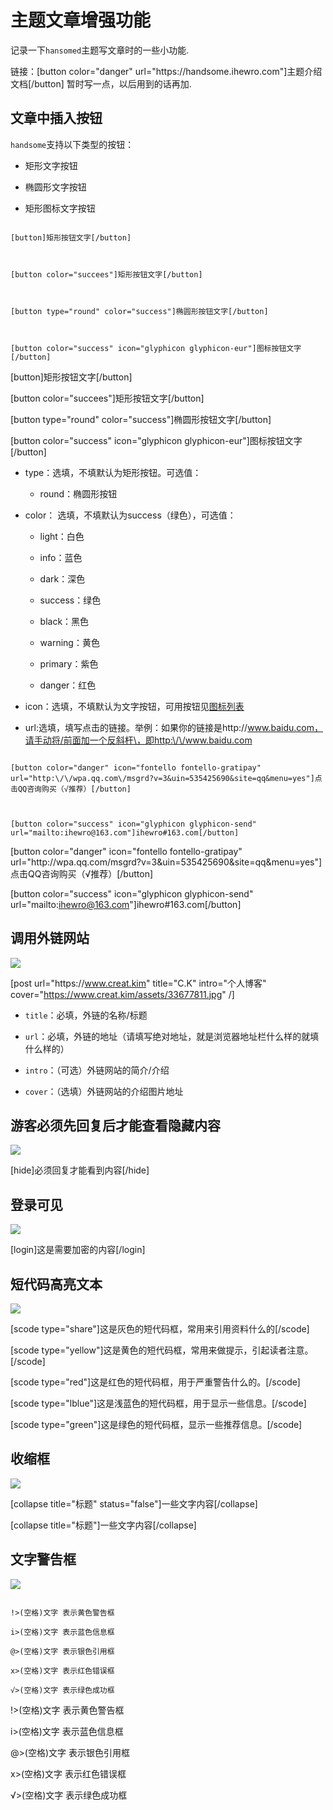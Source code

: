# 主题文章增强功能

记录一下`hansomed`主题写文章时的一些小功能.


<!--more-->

链接：[button color="danger" url="https:\/\/handsome.ihewro.com"]主题介绍文档[/button] 暂时写一点，以后用到的话再加.

## 文章中插入按钮
`handsome`支持以下类型的按钮：

* 矩形文字按钮
* 椭圆形文字按钮
* 矩形图标文字按钮

```
[button]矩形按钮文字[/button]

[button color="succees"]矩形按钮文字[/button]

[button type="round" color="success"]椭圆形按钮文字[/button]

[button color="success" icon="glyphicon glyphicon-eur"]图标按钮文字[/button]
```

[button]矩形按钮文字[/button]

[button color="succees"]矩形按钮文字[/button]

[button type="round" color="success"]椭圆形按钮文字[/button]

[button color="success" icon="glyphicon glyphicon-eur"]图标按钮文字[/button]

* type：选填，不填默认为矩形按钮。可选值：
    * round：椭圆形按钮
* color： 选填，不填默认为success（绿色），可选值：
    * light：白色
    * info：蓝色
    * dark：深色
    * success：绿色
    * black：黑色
    * warning：黄色
    * primary：紫色
    * danger：红色
* icon：选填，不填默认为文字按钮，可用按钮见[图标列表](https://handsome.ihewro.com/#/./icons)

* url:选填，填写点击的链接。举例：如果你的链接是http://www.baidu.com，请手动将/前面加一个反斜杆\，即http:\/\/www.baidu.com

```
[button color="danger" icon="fontello fontello-gratipay" url="http:\/\/wpa.qq.com\/msgrd?v=3&uin=535425690&site=qq&menu=yes"]点击QQ咨询购买（√推荐）[/button]

[button color="success" icon="glyphicon glyphicon-send" url="mailto:ihewro@163.com"]ihewro#163.com[/button]
```
[button color="danger" icon="fontello fontello-gratipay" url="http:\/\/wpa.qq.com\/msgrd?v=3&uin=535425690&site=qq&menu=yes"]点击QQ咨询购买（√推荐）[/button]

[button color="success" icon="glyphicon glyphicon-send" url="mailto:ihewro@163.com"]ihewro#163.com[/button]

## 调用外链网站
![](http://image.creat.kim/picgo/20190324113335.png)

[post url="https:\/\/www.creat.kim" title="C.K" intro="个人博客" cover="https://www.creat.kim/assets/33677811.jpg" /]

* `title`：必填，外链的名称/标题
* `url`：必填，外链的地址（请填写绝对地址，就是浏览器地址栏什么样的就填什么样的）
* `intro`：（可选）外链网站的简介/介绍
* `cover`：（选填）外链网站的介绍图片地址

## 游客必须先回复后才能查看隐藏内容

![](http://image.creat.kim/picgo/20190324113253.png)

[hide]必须回复才能看到内容[/hide]

## 登录可见

![](http://image.creat.kim/picgo/20190324113225.png)

[login]这是需要加密的内容[/login]

## 短代码高亮文本
![](http://image.creat.kim/picgo/20190324113128.png)

[scode type="share"]这是灰色的短代码框，常用来引用资料什么的[/scode]
[scode type="yellow"]这是黄色的短代码框，常用来做提示，引起读者注意。[/scode]
[scode type="red"]这是红色的短代码框，用于严重警告什么的。[/scode]
[scode type="lblue"]这是浅蓝色的短代码框，用于显示一些信息。[/scode]
[scode type="green"]这是绿色的短代码框，显示一些推荐信息。[/scode]

## 收缩框
![](http://image.creat.kim/picgo/20190324113110.png)
[collapse title="标题" status="false"]一些文字内容[/collapse]
[collapse title="标题"]一些文字内容[/collapse]

## 文字警告框
![](https://raw.githubusercontent.com/ds19991999/image/master/picgo/20190324112934.png)
```
!>(空格)文字 表示黄色警告框
i>(空格)文字 表示蓝色信息框
@>(空格)文字 表示银色引用框
x>(空格)文字 表示红色错误框
√>(空格)文字 表示绿色成功框
```
!>(空格)文字 表示黄色警告框
i>(空格)文字 表示蓝色信息框
@>(空格)文字 表示银色引用框
x>(空格)文字 表示红色错误框
√>(空格)文字 表示绿色成功框
